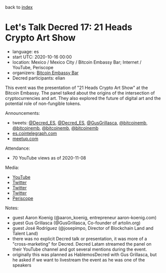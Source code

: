 back to [index](index.md)

# Let's Talk Decred 17: 21 Heads Crypto Art Show

- language: es
- start UTC: 2020-10-16 00:00
- location: Mexico / Mexico City / Bitcoin Embassy Bar; Internet / YouTube, Periscope
- organizers: [Bitcoin Embassy Bar](https://twitter.com/bitcoinemb)
- Decred participants: elian

This event was the presentation of "21 Heads Crypto Art Show" at the Bitcoin Embassy. The panel talked about the origins of the intersection of cryptocurrencies and art. They also explored the future of digital art and the potential role of non-fungible tokens.

Announcements:

- tweets: [@Decred_ES](https://twitter.com/Decred_ES/status/1315712600240467969), [@Decred_ES](https://twitter.com/Decred_ES/status/1316502881231613953), [@GusGrillasca](https://twitter.com/GusGrillasca/status/1312863368017899520), [@bitcoinemb](https://twitter.com/bitcoinemb/status/1313239307268882432), [@bitcoinemb](https://twitter.com/bitcoinemb/status/1316738292470161411), [@bitcoinemb](https://twitter.com/bitcoinemb/status/1316413653395091462), [@bitcoinemb](https://twitter.com/bitcoinemb/status/1316089494584655885)
- [es.cointelegraph.com](https://es.cointelegraph.com/news/21-heads-crypto-art-show-they-will-analyze-the-intersection-between-art-and-cryptocurrencies)
- [meetup.com](https://www.meetup.com/Bitcoin-Mexico/events/273601945/)

Attendance:

- 70 YouTube views as of 2020-11-08

Media:

- [YouTube](https://www.youtube.com/watch?v=b89-CTM0bYk)
- [Twitter](https://twitter.com/bitcoinemb/status/1316903148737449984)
- [Twitter](https://twitter.com/LOReBitcoin/status/1316899366221844486)
- [Twitter](https://twitter.com/bitcoinemb/status/1316904486976151552)
- [Periscope](https://www.pscp.tv/w/cleUfzFEWUtYeXlYTVlEamd8MU1ueG5kcFJCek5HT6pEbrhA_Hm0lYc-f7GoUwWtEsYOOK1xgayJ5kf7nISM)

Notes:

- guest Aaron Koenig (@aaron_koenig, entrepreneur aaron-koenig.com)
- guest Gus Grillasca (@GusGrillasca, Co-founder of artolin.org)
- guest José Rodríguez (@josepimpo, Director of Blockchain Land and Talent Land)
- there was no explicit Decred talk or presentation, it was more of a "cross-marketing" for Decred. Decred Latam streamed the panel on their YouTube channel and got several mentions during the event.
- originally this was planned as HablemosDecred with Gus Grillasca, but he asked if we want to livestream the event as he was one of the speakers

